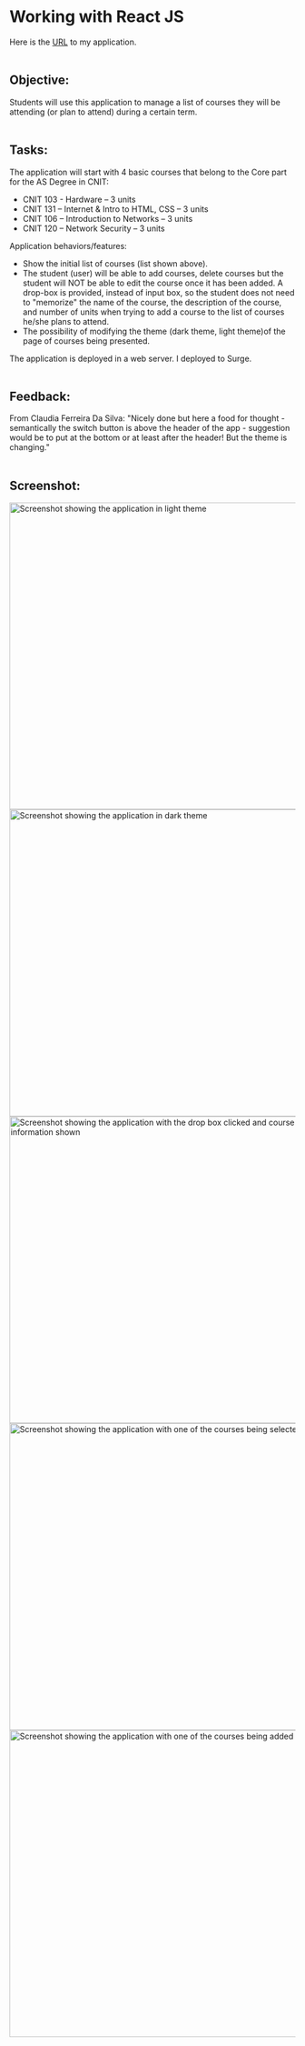 # Working with React JS
Here is the <a href="https://green-toothpaste.surge.sh/" target="_blank" rel="noreferrer noopener">URL</a> to my application.
<br><br> 

## Objective:
Students will use this application to manage a list of courses they will be attending (or plan to attend) during a certain term.
<br><br> 

## Tasks:
The application will start with 4 basic courses that belong to the Core part for the AS Degree in CNIT:
- CNIT 103 - Hardware – 3 units
- CNIT 131 – Internet & Intro to HTML, CSS – 3 units
- CNIT 106 – Introduction to Networks – 3 units
- CNIT 120 – Network Security – 3 units

Application behaviors/features:
- Show the initial list of courses (list shown above).
- The student (user) will be able to add courses, delete courses but the student will NOT be able to edit the course once it has been added. A drop-box is provided, instead of input box, so the student does not need to "memorize" the name of the course, the description of the course, and number of units when trying to add a course to the list of courses he/she plans to attend.
- The possibility of modifying the theme (dark theme, light theme)of the page of courses being presented.

The application is deployed in a web server. I deployed to Surge. 
<br><br> 

## Feedback:
From Claudia Ferreira Da Silva: "Nicely done but here a food for thought - semantically the switch button is above the header of the app - suggestion would be to put at the bottom or at least after the header! But the theme is changing."
<br><br> 

## Screenshot:
<img width="540" alt="Screenshot showing the application in light theme" src="https://github.com/pui-yi/react_todo/assets/153875169/763b4596-ab1c-4399-b9aa-0714ff09bae5">
<img width="540" alt="Screenshot showing the application in dark theme" src="https://github.com/pui-yi/react_todo/assets/153875169/f96d64e7-f46f-42d8-9bf8-2cb552fe4737">
<img width="540" alt="Screenshot showing the application with the drop box clicked and course information shown" src="https://github.com/pui-yi/react_todo/assets/153875169/a8bbffc1-0e9c-4ba4-8f98-694e6cf1f013">
<img width="540" alt="Screenshot showing the application with one of the courses being selected" src="https://github.com/pui-yi/react_todo/assets/153875169/4d9200c8-9e66-46cd-9feb-32f45a33db93">
<img width="540" alt="Screenshot showing the application with one of the courses being added" src="https://github.com/pui-yi/react_todo/assets/153875169/2e584cd9-12b2-4a34-8292-ae2062d426f7">



